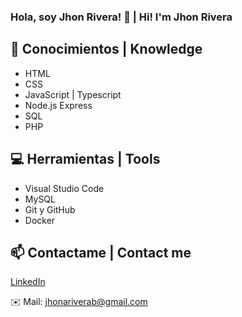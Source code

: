 ### Hola, soy Jhon Rivera! 👋 | Hi! I'm Jhon Rivera

## 📖 Conocimientos | Knowledge 
* HTML
* CSS
* JavaScript | Typescript
* Node.js Express
* SQL
* PHP

## 💻 Herramientas | Tools
* Visual Studio Code
* MySQL
* Git y GitHub
* Docker

## 📫 Contactame | Contact me
[LinkedIn](https://www.linkedin.com/in/jhon-rivera/)

✉️ Mail: jhonariverab@gmail.com

<!--
**jhonr1vera/jhonr1vera** is a ✨ _special_ ✨ repository because its `README.md` (this file) appears on your GitHub profile.

Here are some ideas to get you started:

- 🔭 I’m currently working on ...
- 🌱 I’m currently learning ...
- 👯 I’m looking to collaborate on ...
- 🤔 I’m looking for help with ...
- 💬 Ask me about ...
- 📫 How to reach me: ...
- 😄 Pronouns: ...
- ⚡ Fun fact: ...
-->


